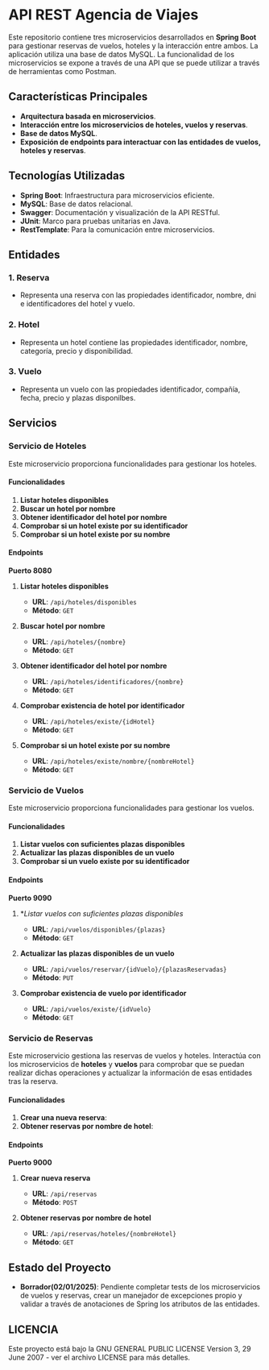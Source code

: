 # API REST Agencia de Viajes

Este repositorio contiene tres microservicios desarrollados en **Spring Boot** para gestionar reservas de vuelos, hoteles y la interacción entre ambos. La aplicación utiliza una base de datos MySQL. La funcionalidad de los microservicios se expone a través de una API que se puede utilizar a través de herramientas como Postman.

## Características Principales
- **Arquitectura basada en microservicios**.
- **Interacción entre los microservicios de hoteles, vuelos y reservas**.
- **Base de datos MySQL**.
- **Exposición de endpoints para interactuar con las entidades de vuelos, hoteles y reservas**.

## Tecnologías Utilizadas
- **Spring Boot**: Infraestructura para microservicios eficiente.
- **MySQL**: Base de datos relacional.
- **Swagger**: Documentación y visualización de la API RESTful.
- **JUnit**: Marco para pruebas unitarias en Java.
- **RestTemplate**: Para la comunicación entre microservicios.
  
## Entidades
### 1. **Reserva**
- Representa una reserva con las propiedades identificador, nombre, dni e identificadores del hotel y vuelo.

### 2. **Hotel**
- Representa un hotel contiene las propiedades identificador, nombre, categoría, precio y disponibilidad.

### 3. **Vuelo**
- Representa un vuelo con las propiedades identificador, compañía, fecha, precio y plazas disponilbes.

## Servicios

### **Servicio de Hoteles**

Este microservicio proporciona funcionalidades para gestionar los hoteles.

#### Funcionalidades
1. **Listar hoteles disponibles**
2. **Buscar un hotel por nombre**
3. **Obtener identificador del hotel por nombre**
4. **Comprobar si un hotel existe por su identificador**
5. **Comprobar si un hotel existe por su nombre**

#### Endpoints
**Puerto 8080**
1. **Listar hoteles disponibles**
   - **URL**: `/api/hoteles/disponibles`
   - **Método**: `GET`

2. **Buscar hotel por nombre**
   - **URL**: `/api/hoteles/{nombre}`
   - **Método**: `GET`

3. **Obtener identificador del hotel por nombre**
   - **URL**: `/api/hoteles/identificadores/{nombre}`
   - **Método**: `GET`

4. **Comprobar existencia de hotel por identificador**
   - **URL**: `/api/hoteles/existe/{idHotel}`
   - **Método**: `GET`

5. **Comprobar si un hotel existe por su nombre**
   - **URL**: `/api/hoteles/existe/nombre/{nombreHotel}`
   - **Método**: `GET`

### **Servicio de Vuelos**

Este microservicio proporciona funcionalidades para gestionar los vuelos.

#### Funcionalidades
1. **Listar vuelos con suficientes plazas disponibles**
2. **Actualizar las plazas disponibles de un vuelo**
3. **Comprobar si un vuelo existe por su identificador**

#### Endpoints
**Puerto 9090**
1. **Listar vuelos con suficientes plazas disponibles*
   - **URL**: `/api/vuelos/disponibles/{plazas}`
   - **Método**: `GET`
  
2. **Actualizar las plazas disponibles de un vuelo**
   - **URL**: `/api/vuelos/reservar/{idVuelo}/{plazasReservadas}`
   - **Método**: `PUT`

3. **Comprobar existencia de vuelo por identificador**
   - **URL**: `/api/vuelos/existe/{idVuelo}`
   - **Método**: `GET`

### **Servicio de Reservas**

Este microservicio gestiona las reservas de vuelos y hoteles. Interactúa con los microservicios de **hoteles** y **vuelos** para comprobar que se puedan realizar dichas operaciones y actualizar la información de esas entidades tras la reserva.

#### Funcionalidades
1. **Crear una nueva reserva**:
2. **Obtener reservas por nombre de hotel**:

#### Endpoints
**Puerto 9000**
1. **Crear nueva reserva**
   - **URL**: `/api/reservas`
   - **Método**: `POST`

2. **Obtener reservas por nombre de hotel**
   - **URL**: `/api/reservas/hoteles/{nombreHotel}`
   - **Método**: `GET`

## Estado del Proyecto
- **Borrador(02/01/2025)**: Pendiente completar tests de los microservicios de vuelos y reservas, crear un manejador de excepciones propio y validar a través de anotaciones de Spring los atributos de las entidades.

## LICENCIA

Este proyecto está bajo la GNU GENERAL PUBLIC LICENSE Version 3, 29 June 2007 - ver el archivo LICENSE para más detalles.
